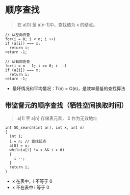 # 顺序查找

> 在 a[0] 至 a[n-1]中，查找值为 x 的结点。

```code 
// 从左向右查
for(i = 0; i < n; i ++) 
if (a[i]) === x;
  return i;
return -1;
```

```code 
// 从右向左查
for(i = n - 1; i >= 0; i --) 
if (a[i]) === x;
  return i;
return -1;
```

+ 最坏情况和平均情况：T(n) = O(n)，是效率最低的查找算法

## 带监督元的顺序查找（牺牲空间换取时间）

> a[1] 至 a[n] 存储表元素， 0 作为无效地址

```code 
int SQ_search(int a[], int x, int n)
{
  int i;
  i = n; // 查找起点
  a[0] = x;
  while(a[i] != x && i > 0)
  {
    i --;
  }
  return i;
}
```

+ x 在表中，i 不等于 0
+ x 不在表中 i 等于 0


